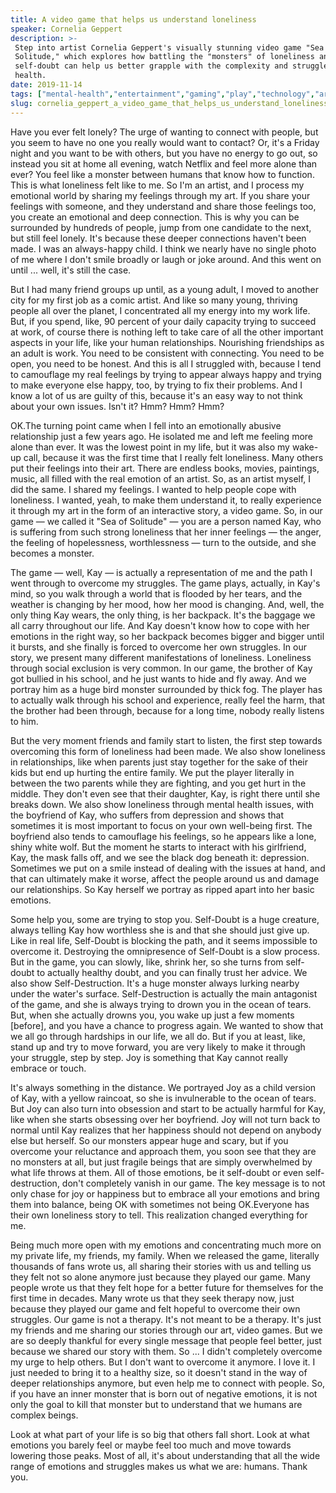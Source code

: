 ```yaml
---
title: A video game that helps us understand loneliness
speaker: Cornelia Geppert
description: >-
 Step into artist Cornelia Geppert's visually stunning video game "Sea of
 Solitude," which explores how battling the "monsters" of loneliness and
 self-doubt can help us better grapple with the complexity and struggles of mental
 health.
date: 2019-11-14
tags: ["mental-health","entertainment","gaming","play","technology","art","personal-growth","depression","humanity"]
slug: cornelia_geppert_a_video_game_that_helps_us_understand_loneliness
---
```


Have you ever felt lonely? The urge of wanting to connect with people, but you seem to
have no one you really would want to contact? Or, it's a Friday night and you want to be
with others, but you have no energy to go out, so instead you sit at home all evening,
watch Netflix and feel more alone than ever? You feel like a monster between humans that
know how to function. This is what loneliness felt like to me. So I'm an artist, and I
process my emotional world by sharing my feelings through my art. If you share your
feelings with someone, and they understand and share those feelings too, you create an
emotional and deep connection. This is why you can be surrounded by hundreds of people,
jump from one candidate to the next, but still feel lonely. It's because these deeper
connections haven't been made. I was an always-happy child. I think we nearly have no
single photo of me where I don't smile broadly or laugh or joke around. And this went on
until ... well, it's still the case.

But I had many friend groups up until, as a young adult, I moved to another city for my
first job as a comic artist. And like so many young, thriving people all over the planet,
I concentrated all my energy into my work life. But, if you spend, like, 90 percent of
your daily capacity trying to succeed at work, of course there is nothing left to take
care of all the other important aspects in your life, like your human relationships.
Nourishing friendships as an adult is work. You need to be consistent with connecting. You
need to be open, you need to be honest. And this is all I struggled with, because I tend
to camouflage my real feelings by trying to appear always happy and trying to make
everyone else happy, too, by trying to fix their problems. And I know a lot of us are
guilty of this, because it's an easy way to not think about your own issues. Isn't it?
Hmm? Hmm? Hmm?

OK.The turning point came when I fell into an emotionally abusive relationship just a few
years ago. He isolated me and left me feeling more alone than ever. It was the lowest
point in my life, but it was also my wake-up call, because it was the first time that I
really felt loneliness. Many others put their feelings into their art. There are endless
books, movies, paintings, music, all filled with the real emotion of an artist. So, as an
artist myself, I did the same. I shared my feelings. I wanted to help people cope with
loneliness. I wanted, yeah, to make them understand it, to really experience it through my
art in the form of an interactive story, a video game. So, in our game — we called it "Sea
of Solitude" — you are a person named Kay, who is suffering from such strong loneliness
that her inner feelings — the anger, the feeling of hopelessness, worthlessness — turn to
the outside, and she becomes a monster.

The game — well, Kay — is actually a representation of me and the path I went through to
overcome my struggles. The game plays, actually, in Kay's mind, so you walk through a
world that is flooded by her tears, and the weather is changing by her mood, how her mood
is changing. And, well, the only thing Kay wears, the only thing, is her backpack. It's
the baggage we all carry throughout our life. And Kay doesn't know how to cope with her
emotions in the right way, so her backpack becomes bigger and bigger until it bursts, and
she finally is forced to overcome her own struggles. In our story, we present many
different manifestations of loneliness. Loneliness through social exclusion is very
common. In our game, the brother of Kay got bullied in his school, and he just wants to
hide and fly away. And we portray him as a huge bird monster surrounded by thick fog. The
player has to actually walk through his school and experience, really feel the harm, that
the brother had been through, because for a long time, nobody really listens to
him.

But the very moment friends and family start to listen, the first step towards overcoming
this form of loneliness had been made. We also show loneliness in relationships, like when
parents just stay together for the sake of their kids but end up hurting the entire
family. We put the player literally in between the two parents while they are fighting,
and you get hurt in the middle. They don't even see that their daughter, Kay, is right
there until she breaks down. We also show loneliness through mental health issues, with the
boyfriend of Kay, who suffers from depression and shows that sometimes it is most
important to focus on your own well-being first. The boyfriend also tends to camouflage
his feelings, so he appears like a lone, shiny white wolf. But the moment he starts to
interact with his girlfriend, Kay, the mask falls off, and we see the black dog beneath
it: depression. Sometimes we put on a smile instead of dealing with the issues at hand, and
that can ultimately make it worse, affect the people around us and damage our
relationships. So Kay herself we portray as ripped apart into her basic
emotions.

Some help you, some are trying to stop you. Self-Doubt is a huge creature, always telling
Kay how worthless she is and that she should just give up. Like in real life, Self-Doubt
is blocking the path, and it seems impossible to overcome it. Destroying the omnipresence
of Self-Doubt is a slow process. But in the game, you can slowly, like, shrink her, so she
turns from self-doubt to actually healthy doubt, and you can finally trust her advice. We
also show Self-Destruction. It's a huge monster always lurking nearby under the water's
surface. Self-Destruction is actually the main antagonist of the game, and she is always
trying to drown you in the ocean of tears. But, when she actually drowns you, you wake up
just a few moments [before], and you have a chance to progress again. We wanted to show
that we all go through hardships in our life, we all do. But if you at least, like, stand
up and try to move forward, you are very likely to make it through your struggle, step by
step. Joy is something that Kay cannot really embrace or touch.

It's always something in the distance. We portrayed Joy as a child version of Kay, with a
yellow raincoat, so she is invulnerable to the ocean of tears. But Joy can also turn into
obsession and start to be actually harmful for Kay, like when she starts obsessing over
her boyfriend. Joy will not turn back to normal until Kay realizes that her happiness
should not depend on anybody else but herself. So our monsters appear huge and scary, but
if you overcome your reluctance and approach them, you soon see that they are no monsters
at all, but just fragile beings that are simply overwhelmed by what life throws at
them. All of those emotions, be it self-doubt or even self-destruction, don't completely
vanish in our game. The key message is to not only chase for joy or happiness but to
embrace all your emotions and bring them into balance, being OK with sometimes not being
OK.Everyone has their own loneliness story to tell. This realization changed everything
for me.

Being much more open with my emotions and concentrating much more on my private life, my
friends, my family. When we released the game, literally thousands of fans wrote us, all
sharing their stories with us and telling us they felt not so alone anymore just because
they played our game. Many people wrote us that they felt hope for a better future for
themselves for the first time in decades. Many wrote us that they seek therapy now, just
because they played our game and felt hopeful to overcome their own struggles. Our game is
not a therapy. It's not meant to be a therapy. It's just my friends and me sharing our
stories through our art, video games. But we are so deeply thankful for every single
message that people feel better, just because we shared our story with them. So ... I
didn't completely overcome my urge to help others. But I don't want to overcome it
anymore. I love it. I just needed to bring it to a healthy size, so it doesn't stand in
the way of deeper relationships anymore, but even help me to connect with people. So, if
you have an inner monster that is born out of negative emotions, it is not only the goal
to kill that monster but to understand that we humans are complex beings.

Look at what part of your life is so big that others fall short. Look at what emotions you
barely feel or maybe feel too much and move towards lowering those peaks. Most of all,
it's about understanding that all the wide range of emotions and struggles makes us what
we are: humans. Thank you.

<!--
ad_duration=3.33
comment_count=38
event="TED Salon Brightline Initiative"
external_start_time=0
has_talk_citation=0
intro_duration=11.82
is_subtitle_required="False"
is_talk_featured="True"
language="en"
language_swap="False"
native_language="en"
number_of_related_talks=6
number_of_speakers=1
number_of_subtitled_videos=21
number_of_tags=9
number_of_talk_download_languages=21
number_of_talk_more_resources=1
number_of_talk_recommendations=0
number_of_talks_take_actions=0
post_ad_duration=0.83
published_timestamp="2019-12-05 15:59:53"
recording_date="2019-11-14"
speaker_description="Artist, video game creator"
speaker_is_published=1
speaker_name="Cornelia Geppert"
talk_name="A video game that helps us understand loneliness"
talks_tags=["mental-health","entertainment","gaming","play","technology","art","personal-growth","depression","humanity"]
talks_take_action=[]
url_audio="https://download.ted.com/talks/CorneliaGeppert_2019S.mp3?apikey=acme-roadrunner"
url_photo_speaker="https://pe.tedcdn.com/images/ted/240d5d68ae26bd24dca4fe72b3bb34079d47149b_254x191.jpg"
url_photo_talk="https://s3.amazonaws.com/talkstar-photos/uploads/56a72079-e27c-4bd2-afb8-10d9da1ea123/CorneliaGeppert_2019S-embed.jpg"
url_webpage="https://www.ted.com/talks/cornelia_geppert_a_video_game_that_helps_us_understand_loneliness"
video_type_name="TED Salon Talk (partner)"
-->